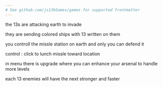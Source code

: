 ```yaml
---
# See github.com/js13kGames/games for supported frontmatter
---
```

the 13s are attacking earth to invade 

they are sending colored ships with 13 written on them

you controll the missle station on earth and only you can defend it 

control : click to lunch missle toward location

in menu there is upgrade where you can enhance your arsenal to handle more levels

each 13 enemies will have the next stronger and faster